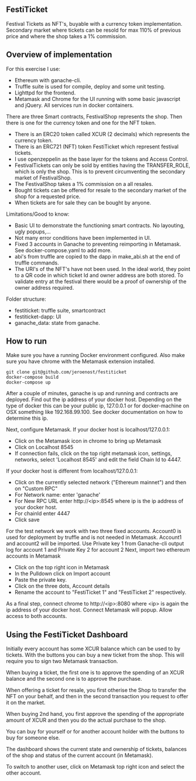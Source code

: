FestiTicket
---
Festival Tickets as NFT's, buyable with a currency token implementation.
Secondary market where tickets can be resold for max 110% of previous price and where the 
shop takes a 1% commission.

Overview of implementation
----------
For this exercise I use:
* Ethereum with ganache-cli.
* Truffle suite is used for compile, deploy and some unit testing.
* Lighttpd for the frontend.
* Metamask and Chrome for the UI running with some basic javascript and jQuery.
All services run in docker containers.

There are three Smart contracts, FestivalShop represents the shop. Then there is one for the currency token and one for the NFT token.
* There is an ERC20 token called XCUR (2 decimals) which represents the currency token.
* There is an ERC721 (NFT) token FestiTicket which represent festival tickets.
* I use openzeppelin as the base layer for the tokens and Access Control. 
* FestivalTickets can only be sold by entities having the TRANSFER_ROLE, which is only the shop. This is to prevent circumventing the secondary market of FestivalShop.
* The FestivalShop takes a 1% commission on a all resales.
* Bought tickets can be offered for resale to the secondary market of the shop for a requested price.
* When tickets are for sale they can be bought by anyone. 

Limitations/Good to know:
* Basic UI to demonstrate the functioning smart contracts. No layouting, ugly popups,...
* Not many error conditions have been implemented in UI.
* Fixed 3 accounts in Ganache to preventing reimporting in Metamask. See docker-compose.yaml to add more. 
* abi's from truffle are copied to the dapp in make_abi.sh at the end of truffle commands.
* The URI's of the NFT's have not been used. In the ideal world, they point to a QR code 
in which ticket Id and owner address are both stored. To validate entry at the festival
there would be a proof of ownership of the owner address required. 
    

Folder structure:
* festiticket: truffle suite, smartcontract
* festiticket-dapp: UI
* ganache_data: state from ganache.

How to run
----------

Make sure you have a running Docker environment configured.
Also make sure you have chrome with the Metamask extension installed.

```
git clone git@github.com/jeroenost/festiticket
docker-compose build
docker-compose up
```

After a couple of minutes, ganache is up and running and contracts are deployed.
Find out the ip address of your docker host. Depending on the type of docker this can be your public ip, 127.0.0.1 or for docker-machine on OSX something like 192.168.99.100. See docker documentation on how to determine this ip.

Next, configure Metamask. If your docker host is localhost/127.0.0.1:
* Click on the Metamask icon in chrome to bring up Metamask
* Click on Localhost 8545
* If connection fails, click on the top right metamask icon, settings, networks, select 'Localhost 8545' and edit the field Chain Id to 4447.

If your docker host is different from localhost/127.0.0.1:
* Click on the currently selected network ("Ethereum mainnet") and then on "Custom RPC"
* For Network name: enter 'ganache'
* For New RPC URL enter http://\<ip\>:8545 where ip is the ip address of your docker host.
* For chainId enter 4447
* Click save

For the test network we work with two three fixed accounts. Account0 is used for deployment by truffle and is not needed in Metamask.
Account1 and account2 will be imported. Use Private key 1 from Ganache-cli output log for account 1 and Private Key 2 for account 2
Next, import two ethereum accounts in Metamask
* Click on the top right icon in Metamask
* In the Pulldown click on Import account
* Paste the private key.
* Click on the three dots, Account details
* Rename the account to "FestiTicket 1" and "FestiTicket 2" respectively.

As a final step, connect chrome to http://\<ip\>:8080 where \<ip\> is again the ip address of your docker host.
Connect Metamask will popup. Allow access to both accounts.

Using the FestiTicket Dashboard
-----------
Initially every account has some XCUR balance which can be used to by tickets.
With the buttons you can buy a new ticket from the shop. This will require you to sign
two Metamask transaction. 

When buying a ticket, the first one is to approve the spending of an XCUR balance and the
second one is to approve the purchase.

When offering a ticket for resale, you first otherise the Shop to transfer the NFT on your
behalf, and then in the second transaction you request to offer it on the market.

When buying 2nd hand, you first approve the spending of the appropriate amount of XCUR and 
then you do the actual purchase to the shop.

You can buy for yourself or for another account holder with the buttons to buy for someone else.

The dashboard shows the current state and ownership of tickets, balances of the shop and status of the current account (in Metamask).

To switch to another user, click on Metamask top right icon and select the other account.
  